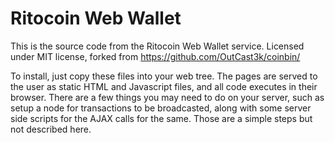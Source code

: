 # Ritocoin Web Wallet

This is the source code from the Ritocoin Web Wallet service. Licensed under MIT license, forked from https://github.com/OutCast3k/coinbin/

To install, just copy these files into your web tree. The pages are served to the user as static HTML and Javascript files, and all code executes in their browser. There are a few things you may need to do on your server, such as setup a node for transactions to be broadcasted, along with some server side scripts for the AJAX calls for the same. Those are a simple steps but not described here.
